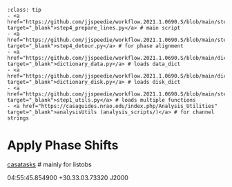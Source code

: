 `````{admonition} Scripts for **Step 4 - Prepare the lines**:
:class: tip
- <a href="https://github.com/jjspeedie/workflow.2021.1.0690.S/blob/main/step4_prepare_lines.py" target="_blank">step4_prepare_lines.py</a> # main script
- <a href="https://github.com/jjspeedie/workflow.2021.1.0690.S/blob/main/step4_detour.py" target="_blank">step4_detour.py</a> # for phase alignment
- <a href="https://github.com/jjspeedie/workflow.2021.1.0690.S/blob/main/dictionary_data.py" target="_blank">dictionary_data.py</a> # loads data_dict
- <a href="https://github.com/jjspeedie/workflow.2021.1.0690.S/blob/main/dictionary_disk.py" target="_blank">dictionary_disk.py</a> # loads disk_dict
- <a href="https://github.com/jjspeedie/workflow.2021.1.0690.S/blob/main/step1_utils.py" target="_blank">step1_utils.py</a> # loads multiple functions
- <a href="https://casaguides.nrao.edu/index.php/Analysis_Utilities" target="_blank">analysisUtils (analysis_scripts/)</a> # for channel strings
`````

# Apply Phase Shifts

[casatasks](https://casadocs.readthedocs.io/en/latest/examples/community/casa6_demo.html#Getting-Started) # mainly for listobs

04:55:45.854900 +30.33.03.73320 J2000
